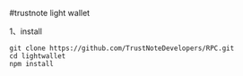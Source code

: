 #trustnote light wallet

1、install

```
git clone https://github.com/TrustNoteDevelopers/RPC.git
cd lightwallet
npm install
```
